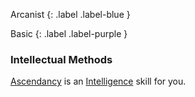 Arcanist
{: .label .label-blue }

Basic
{: .label .label-purple }

### Intellectual Methods

[Ascendancy](Game/Core/Spirit#Ascendancy) is an [Intelligence](Game/Core/Intelligence) skill for you.
